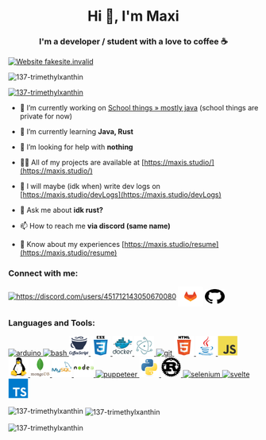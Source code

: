 <h1 align="center">Hi 👋, I'm Maxi</h1>
<h3 align="center">I'm a developer / student with a love to coffee ☕</h3>

[![Website fakesite.invalid](https://img.shields.io/website-up-down-green-red/http/fakesite.invalid.svg)](https://maxis.studio)

<p align="left"> <img src="https://komarev.com/ghpvc/?username=137-trimethylxanthin&label=Profile%20views&color=0e75b6&style=flat" alt="137-trimethylxanthin" /> </p>

<p align="left"> <a href="https://github.com/ryo-ma/github-profile-trophy"><img src="https://github-profile-trophy.vercel.app/?username=137-trimethylxanthin" alt="137-trimethylxanthin" /></a> </p>

- 🔭 I’m currently working on [School things » mostly java](https://gitlab.com/137-Trimethylxanthin) (school things are private for now)

- 🌱 I’m currently learning **Java, Rust**

- 🤝 I’m looking for help with **nothing**

- 👨‍💻 All of my projects are available at [https://maxis.studio/](https://maxis.studio/)

- 📝 I will maybe (idk when) write dev logs on [https://maxis.studio/devLogs](https://maxis.studio/devLogs)

- 💬 Ask me about **idk rust?**

- 📫 How to reach me **via discord (same name)**

- 📄 Know about my experiences [https://maxis.studio/resume](https://maxis.studio/resume)

<h3 align="left">Connect with me:</h3>
<p align="left">
<a href="https://discord.gg/https://discord.com/users/451712143050670080" target="blank"><img align="center" src="https://raw.githubusercontent.com/rahuldkjain/github-profile-readme-generator/master/src/images/icons/Social/discord.svg" alt="https://discord.com/users/451712143050670080" height="30" width="40" /></a> <a href="https://gitlab.com/137-Trimethylxanthin" target="blank"><img align="center" src="https://raw.githubusercontent.com/137-Trimethylxanthin/137-Trimethylxanthin/1e2e5513121a8a58275de3cc23876f718a61b468/gitlab-logo-500.svg" alt="https://gitlab.com/137-Trimethylxanthin" height="40" width="50" /></a>  <a href="https://github.com/137-Trimethylxanthin" target="blank"><img align="center" src="https://raw.githubusercontent.com/137-Trimethylxanthin/137-Trimethylxanthin/1e2e5513121a8a58275de3cc23876f718a61b468/iconmonstr-github-1.svg" alt="https://github.com/137-Trimethylxanthin" height="30" width="40" /></a> 
  
</p>

<h3 align="left">Languages and Tools:</h3>
<p align="left"> <a href="https://www.arduino.cc/" target="_blank" rel="noreferrer"> <img src="https://cdn.worldvectorlogo.com/logos/arduino-1.svg" alt="arduino" width="40" height="40"/> </a> <a href="https://www.gnu.org/software/bash/" target="_blank" rel="noreferrer"> <img src="https://www.vectorlogo.zone/logos/gnu_bash/gnu_bash-icon.svg" alt="bash" width="40" height="40"/> </a> <a href="https://offeescript.org" target="_blank" rel="noreferrer"> <img src="https://raw.githubusercontent.com/devicons/devicon/master/icons/coffeescript/coffeescript-original-wordmark.svg" alt="coffeescript" width="40" height="40"/> </a> <a href="https://www.w3schools.com/css/" target="_blank" rel="noreferrer"> <img src="https://raw.githubusercontent.com/devicons/devicon/master/icons/css3/css3-original-wordmark.svg" alt="css3" width="40" height="40"/> </a> <a href="https://www.docker.com/" target="_blank" rel="noreferrer"> <img src="https://raw.githubusercontent.com/devicons/devicon/master/icons/docker/docker-original-wordmark.svg" alt="docker" width="40" height="40"/> </a> <a href="https://www.electronjs.org" target="_blank" rel="noreferrer"> <img src="https://raw.githubusercontent.com/devicons/devicon/master/icons/electron/electron-original.svg" alt="electron" width="40" height="40"/> </a> <a href="https://git-scm.com/" target="_blank" rel="noreferrer"> <img src="https://www.vectorlogo.zone/logos/git-scm/git-scm-icon.svg" alt="git" width="40" height="40"/> </a> <a href="https://www.w3.org/html/" target="_blank" rel="noreferrer"> <img src="https://raw.githubusercontent.com/devicons/devicon/master/icons/html5/html5-original-wordmark.svg" alt="html5" width="40" height="40"/> </a> <a href="https://www.java.com" target="_blank" rel="noreferrer"> <img src="https://raw.githubusercontent.com/devicons/devicon/master/icons/java/java-original.svg" alt="java" width="40" height="40"/> </a> <a href="https://developer.mozilla.org/en-US/docs/Web/JavaScript" target="_blank" rel="noreferrer"> <img src="https://raw.githubusercontent.com/devicons/devicon/master/icons/javascript/javascript-original.svg" alt="javascript" width="40" height="40"/> </a> <a href="https://www.linux.org/" target="_blank" rel="noreferrer"> <img src="https://raw.githubusercontent.com/devicons/devicon/master/icons/linux/linux-original.svg" alt="linux" width="40" height="40"/> </a> <a href="https://www.mongodb.com/" target="_blank" rel="noreferrer"> <img src="https://raw.githubusercontent.com/devicons/devicon/master/icons/mongodb/mongodb-original-wordmark.svg" alt="mongodb" width="40" height="40"/> </a> <a href="https://www.mysql.com/" target="_blank" rel="noreferrer"> <img src="https://raw.githubusercontent.com/devicons/devicon/master/icons/mysql/mysql-original-wordmark.svg" alt="mysql" width="40" height="40"/> </a> <a href="https://nodejs.org" target="_blank" rel="noreferrer"> <img src="https://raw.githubusercontent.com/devicons/devicon/master/icons/nodejs/nodejs-original-wordmark.svg" alt="nodejs" width="40" height="40"/> </a> <a href="https://github.com/puppeteer/puppeteer" target="_blank" rel="noreferrer"> <img src="https://www.vectorlogo.zone/logos/pptrdev/pptrdev-official.svg" alt="puppeteer" width="40" height="40"/> </a> <a href="https://www.python.org" target="_blank" rel="noreferrer"> <img src="https://raw.githubusercontent.com/devicons/devicon/master/icons/python/python-original.svg" alt="python" width="40" height="40"/> </a> <a href="https://www.rust-lang.org" target="_blank" rel="noreferrer"> <img src="https://raw.githubusercontent.com/devicons/devicon/master/icons/rust/rust-plain.svg" alt="rust" width="40" height="40"/> </a> <a href="https://www.selenium.dev" target="_blank" rel="noreferrer"> <img src="https://raw.githubusercontent.com/detain/svg-logos/780f25886640cef088af994181646db2f6b1a3f8/svg/selenium-logo.svg" alt="selenium" width="40" height="40"/> </a> <a href="https://svelte.dev" target="_blank" rel="noreferrer"> <img src="https://upload.wikimedia.org/wikipedia/commons/1/1b/Svelte_Logo.svg" alt="svelte" width="40" height="40"/> </a> <a href="https://www.typescriptlang.org/" target="_blank" rel="noreferrer"> <img src="https://raw.githubusercontent.com/devicons/devicon/master/icons/typescript/typescript-original.svg" alt="typescript" width="40" height="40"/> </a> </p>

<p><img align="left" src="https://github-readme-stats.vercel.app/api/top-langs?username=137-trimethylxanthin&show_icons=true&theme=tokyonight&locale=en&layout=compact" alt="137-trimethylxanthin" /></p>

<p>&nbsp;<img align="center" src="https://github-readme-stats.vercel.app/api?username=137-trimethylxanthin&show_icons=true&theme=tokyonight&locale=en" alt="137-trimethylxanthin" /></p>

<p><img align="center" src="https://github-readme-streak-stats.herokuapp.com/?user=137-trimethylxanthin&theme=dark" alt="137-trimethylxanthin" /></p>

